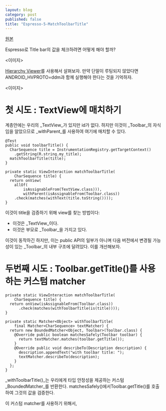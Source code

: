 ```yaml
---
layout: blog
category: post
published: false
title: "Espresso-5-MatchToolbarTitle"
---
```

[원본](http://blog.sqisland.com/2015/05/espresso-match-toolbar-title.html)

Espresso로 Title bar의 값을 체크하려면 어떻게 해야 할까?

<이미지>

[Hierarchy Viewer](http://developer.android.com/intl/ko/tools/help/hierarchy-viewer.html)를 사용해서 살펴보자. 만약 단말이 루팅되지 않았다면 ANDROID_HVPROTO=ddm과 함께 실행해야 한다는 것을 기억하자.

<이미지>

# 첫 시도 : TextView에 매치하기

계층안에는 우리의 _TextView_가 있지만 id가 없다. 하지만 이것이 _Toolbar_의 자식임을 알았으므로 _withParent_를 사용하여 여기에 매치할 수 있다.

    @Test
    public void toolbarTitle() {
      CharSequence title = InstrumentationRegistry.getTargetContext()
        .getString(R.string.my_title);
      matchToolbarTitle(title);
    }

    private static ViewInteraction matchToolbarTitle(
        CharSequence title) {
      return onView(
        allOf(
            isAssignableFrom(TextView.class))),
            withParent(isAssignableFrom(Toolbar.class))
        .check(matches(withText(title.toString())));
    }

이것이 title을 검증하기 위해 view를 찾는 방법이다:
* 이것은 _TextView_이다.
* 이것은 부모로 _Toolbar_을 가지고 있다.

이것이 동작하긴 하지만, 이는 public API의 일부가 아니며 다음 버전에서 변경될 가능성이 있는 _Toolbar_의 내부 구조에 달려있다. 이를 개선해보자.

# 두번째 시도 : Toolbar.getTitle()를 사용하는 커스텀 matcher

    private static ViewInteraction matchToolbarTitle(
        CharSequence title) {
      return onView(isAssignableFrom(Toolbar.class))
          .check(matches(withToolbarTitle(is(title))));
    }

    private static Matcher<Object> withToolbarTitle(
        final Matcher<CharSequence> textMatcher) {
      return new BoundedMatcher<Object, Toolbar>(Toolbar.class) {
        @Override public boolean matchesSafely(Toolbar toolbar) {
          return textMatcher.matches(toolbar.getTitle());
        }
        @Override public void describeTo(Description description) {
          description.appendText("with toolbar title: ");
          textMatcher.describeTo(description);
        }
      };
    }

_withToolbarTitle()_는 우리에게 타입 안정성을 제공하는 커스텀 _BoundedMatcher_를 반환한다. matchesSafely()에서Toolbar.getTitle()를 호출하여 그것의 값을 검증한다.

이 커스텀 matcher를 사용하기 위해서, 
